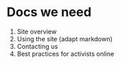 # Docs we need

1. Site overview
2. Using the site (adapt markdown)
3. Contacting us
4. Best practices for activists online
